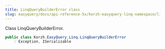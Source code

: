 ```yaml
---
title: LinqQueryBuilderError class
slug: easyquery/docs/api-reference-5x/korzh-easyquery-linq-namespace/linqquerybuildererror-class
---
```



Class LinqQueryBuilderError.
```csharp
public class Korzh.EasyQuery.Linq.LinqQueryBuilderError
    : Exception, ISerializable

```